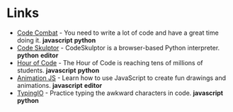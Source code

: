 
# Links

* [Code Combat](http://codecombat.com/) - You need to write a lot of code and have a great time doing it. **javascript** **python**
* [Code Skulptor](http://www.codeskulptor.org/) - CodeSkulptor is a browser-based Python interpreter. **python** **editor**
* [Hour of Code](https://code.org/learn) - The Hour of Code is reaching tens of millions of students. **javascript** **python**
* [Animation JS](https://www.khanacademy.org/computing/computer-programming/programming) - Learn how to use JavaScript to create fun drawings and animations. **javascript** **editor**
* [TypingIO](https://typing.io/) - Practice typing the awkward characters in code. **javascript** **python**

